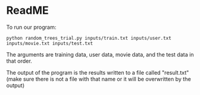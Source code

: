 # ReadME

To run our program:

```
python random_trees_trial.py inputs/train.txt inputs/user.txt inputs/movie.txt inputs/test.txt
```
The arguments are training data, user data, movie data, and the test data in that order.

The output of the program is the results written to a file called "result.txt" (make sure there is not a file with that name or it will be overwritten by the output)
